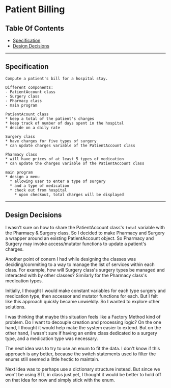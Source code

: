# Patient Billing

## Table Of Contents
* [Specification](#specification)
* [Design Decisions](#design-decisions)

---

## Specification

```
Compute a patient's bill for a hospital stay.

Different components:
- PatientAccount class
- Surgery class
- Pharmacy class
- main program

PatientAcount class
* keep a total of the patient's charges
* keep track of number of days spent in the hospital
* decide on a daily rate

Surgery class
* have charges for five types of surgery
* can update charges variable of the PatientAccount class

Pharmacy class
* will have prices of at least 5 types of medication
* can update the charges variable of the PatientAccount class

main program
* design a menu
  * allowing user to enter a type of surgery
  * and a type of medication
  * check out from hospital
    * upon checkout, total charges will be displayed
```

---

## Design Decisions

I wasn't sure on how to share the PatientAccount class's `total` variable with the Pharmacy & Surgery class. So I decided to make Pharmacy and Surgery a wrapper around an existing PatientAccount object. So Pharmacy and Surgery may invoke access/mutator functions to update a patient's charges.

Another point of conern I had while designing the classes was deciding/commiting to a way to manage the list of services within each class. For example, how will Surgery class's surgery types be managed and interacted with by other classes? Similarly for the Pharmacy class's medication types.

Initially, I thought I would make constant variables for each type surgery and medication type, then accessor and mutator functions for each. But I felt like this approach quickly became unwieldly. So I wanted to explore other solutions.

I was thinking that maybe this situation feels like a Factory Method kind of problem. Do I want to decouple creation and processing logic? On the one hand, I thought it would help make the system easier to extend. But on the other hand, I wasn't sure if having an entire class dedicated to a surgery type, and a medication type was necessary.

The next idea was to try to use an enum to fit the data. I don't know if this approach is any better, because the switch statements used to filter the enums still seemed a little hectic to maintain.

Next idea was to perhaps use a dictionary structure instead. But since we won't be using STL in class just yet, I thought it would be better to hold off on that idea for now and simply stick with the enum.
